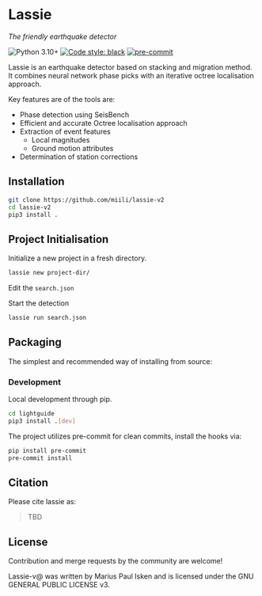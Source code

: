 # Lassie

*The friendly earthquake detector*

![Python 3.10+](https://img.shields.io/badge/python-3.10-blue.svg)
<a href="https://github.com/psf/black"><img alt="Code style: black" src="https://img.shields.io/badge/code%20style-black-000000.svg"></a>
[![pre-commit](https://img.shields.io/badge/pre--commit-enabled-brightgreen?logo=pre-commit&logoColor=white)](https://pre-commit.com/)
<!-- [![PyPI](https://img.shields.io/pypi/v/lassie)](https://pypi.org/project/lassie/) -->

Lassie is an earthquake detector based on stacking and migration method. It combines neural network phase picks with an iterative octree localisation approach.

Key features are of the tools are:

* Phase detection using SeisBench
* Efficient and accurate Octree localisation approach
* Extraction of event features
    * Local magnitudes
    * Ground motion attributes
* Determination of station corrections

## Installation

```sh
git clone https://github.com/miili/lassie-v2
cd lassie-v2
pip3 install .
```

## Project Initialisation

Initialize a new project in a fresh directory.

```sh
lassie new project-dir/
```

Edit the `search.json`

Start the detection

```sh
lassie run search.json
```

## Packaging

The simplest and recommended way of installing from source:

### Development

Local development through pip.

```sh
cd lightguide
pip3 install .[dev]
```

The project utilizes pre-commit for clean commits, install the hooks via:

```sh
pip install pre-commit
pre-commit install
```

## Citation

Please cite lassie as:

> TBD

## License

Contribution and merge requests by the community are welcome!

Lassie-v@ was written by Marius Paul Isken and is licensed under the GNU GENERAL PUBLIC LICENSE v3.
